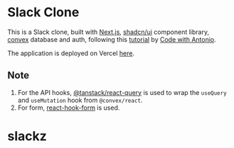 # Slack Clone

This is a Slack clone, built with [Next.js](https://nextjs.org/), [shadcn/ui](https://ui.shadcn.com/) component library, [convex](https://www.convex.dev/) database and auth, following this [tutorial](https://www.youtube.com/watch?v=lXITA5MZIiI) by [Code with Antonio](https://www.youtube.com/@codewithantonio).

The application is deployed on Vercel [here](https://slack-clone-green-omega.vercel.app/).

## Note

1. For the API hooks, [@tanstack/react-query](https://tanstack.com/query/latest) is used to wrap the `useQuery` and `useMutation` hook from `@convex/react`.
2. For form, [react-hook-form](https://react-hook-form.com/) is used.
# slackz
